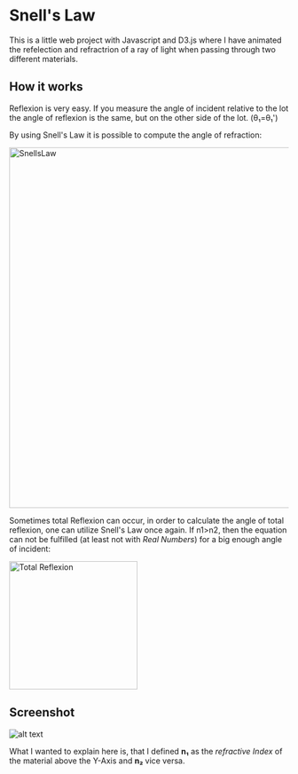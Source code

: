 # Snell's Law

This is a little web project with Javascript and D3.js where I have animated the refelection and refractrion of a ray of light when passing through two different materials.

## How it works
Reflexion is very easy. If you measure the angle of incident relative to the lot the angle of reflexion is the same, but on the other side of the lot. (&#x03B8;&#x2081;=&#x03B8;&#x2081;')


By using Snell's Law it is possible to compute the angle of refraction:

<img src="https://frankenapps.github.io/SnellsLaw/res/SnellsLaw.png" title="SnellsLaw" width="650">

Sometimes total Reflexion can occur, in order to calculate the angle of total reflexion, one can utilize Snell's Law once again. If n1>n2, then the equation can not be fulfilled (at least not with *Real Numbers*) for a big enough angle of incident:

<img src="https://frankenapps.github.io/SnellsLaw/res/TotalReflexion.png" title="Total Reflexion" width="231">

## Screenshot

![alt text](https://frankenapps.github.io/SnellsLaw/res/Screenshot.png "Screenshot")

What I wanted to explain here is, that I defined **n&#x2081;** as the *refractive Index* of the material above the Y-Axis and **n&#x2082;** vice versa.
